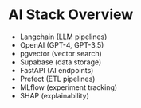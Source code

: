 # AI Stack Overview

- Langchain (LLM pipelines)
- OpenAI (GPT-4, GPT-3.5)
- pgvector (vector search)
- Supabase (data storage)
- FastAPI (AI endpoints)
- Prefect (ETL pipelines)
- MLflow (experiment tracking)
- SHAP (explainability)
